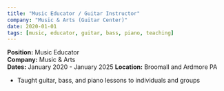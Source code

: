 ```yaml
---
title: "Music Educator / Guitar Instructor"
company: "Music & Arts (Guitar Center)"
date: 2020-01-01
tags: [music, educator, guitar, bass, piano, teaching]
---
```


**Position:** Music Educator  
**Company:** Music & Arts  
**Dates:** January 2020 - January 2025
**Location:** Broomall and Ardmore PA

- Taught guitar, bass, and piano lessons to individuals and groups
